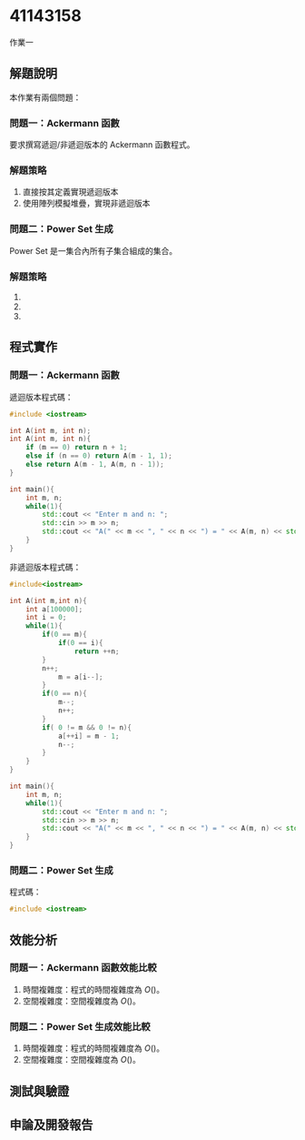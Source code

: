 # 41143158

作業一

## 解題說明

本作業有兩個問題：

### 問題一：Ackermann 函數
要求撰寫遞迴/非遞迴版本的 Ackermann 函數程式。

### 解題策略
1. 直接按其定義實現遞迴版本
2. 使用陣列模擬堆疊，實現非遞迴版本

### 問題二：Power Set 生成
Power Set 是一集合內所有子集合組成的集合。

### 解題策略
1. 
2.  
3. 

## 程式實作

### 問題一：Ackermann 函數

遞迴版本程式碼：

```cpp
#include <iostream>

int A(int m, int n);
int A(int m, int n){
    if (m == 0) return n + 1;
    else if (n == 0) return A(m - 1, 1);
    else return A(m - 1, A(m, n - 1));
}

int main(){
    int m, n;
    while(1){
        std::cout << "Enter m and n: ";
        std::cin >> m >> n;
        std::cout << "A(" << m << ", " << n << ") = " << A(m, n) << std::endl;
    }
}
```

非遞迴版本程式碼：

```cpp
#include<iostream>

int A(int m,int n){
    int a[100000];
    int i = 0;
    while(1){
        if(0 == m){
            if(0 == i){
                return ++n;
	    }
	    n++;
            m = a[i--];
        }
        if(0 == n){
            m--;
            n++;
        }
        if( 0 != m && 0 != n){
            a[++i] = m - 1;
            n--;
        }
    }
}

int main(){
    int m, n;
    while(1){
        std::cout << "Enter m and n: ";
        std::cin >> m >> n;
        std::cout << "A(" << m << ", " << n << ") = " << A(m, n) << std::endl;
    }
}
```

### 問題二：Power Set 生成

程式碼：

```cpp
#include <iostream>
```

## 效能分析

### 問題一：Ackermann 函數效能比較
1. 時間複雜度：程式的時間複雜度為 $O()$。
2. 空間複雜度：空間複雜度為 $O()$。

### 問題二：Power Set 生成效能比較
1. 時間複雜度：程式的時間複雜度為 $O()$。
2. 空間複雜度：空間複雜度為 $O()$。

## 測試與驗證


## 申論及開發報告

